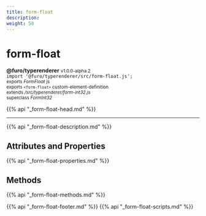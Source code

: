 ```yaml
---
title: form-float
description: 
weight: 50
---
```


# form-float
**@furo/typerenderer** <small>v1.0.0-alpha.2</small>
<br>`import '@furo/typerenderer/src/form-float.js';`<small>
<br>exports *FormFloat* js
<br>exports `<form-float>` custom-element-definition
<br>extends */src/typerenderer/form-int32.js*
<br>superclass *FormInt32*</small>

{{% api "_form-float-head.md" %}}

****



{{% api "_form-float-description.md" %}}


## Attributes and Properties
{{% api "_form-float-properties.md" %}}



## Methods
{{% api "_form-float-methods.md" %}}





{{% api "_form-float-footer.md" %}}
{{% api "_form-float-scripts.md" %}}
